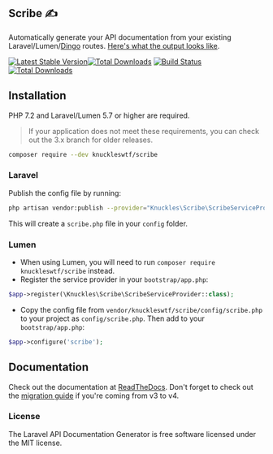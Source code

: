 ## Scribe ✍

Automatically generate your API documentation from your existing Laravel/Lumen/[Dingo](https://github.com/dingo/api) routes. [Here's what the output looks like](https://shalvah.me/TheCensorshipAPI/).

[![Latest Stable Version](https://poser.pugx.org/knuckleswtf/scribe/v/stable)](https://packagist.org/packages/knuckleswtf/scribe)[![Total Downloads](https://poser.pugx.org/knuckleswtf/scribe/downloads)](https://packagist.org/packages/knuckleswtf/scribe) [![Build Status](https://travis-ci.org/knuckleswtf/scribe.svg?branch=master)](https://travis-ci.org/knuckleswtf/scribe) [![Total Downloads](https://poser.pugx.org/knuckleswtf/scribe/downloads)](https://packagist.org/packages/knuckleswtf/scribe)

## Installation
PHP 7.2 and Laravel/Lumen 5.7 or higher are required.

> If your application does not meet these requirements, you can check out the 3.x branch for older releases.

```sh
composer require --dev knuckleswtf/scribe
```

### Laravel
Publish the config file by running:

```bash
php artisan vendor:publish --provider="Knuckles\Scribe\ScribeServiceProvider" --tag=scribe-config
```

This will create a `scribe.php` file in your `config` folder.

### Lumen
- When using Lumen, you will need to run `composer require knuckleswtf/scribe` instead.
- Register the service provider in your `bootstrap/app.php`:

```php
$app->register(\Knuckles\Scribe\ScribeServiceProvider::class);
```

- Copy the config file from `vendor/knuckleswtf/scribe/config/scribe.php` to your project as `config/scribe.php`. Then add to your `bootstrap/app.php`:

```php
$app->configure('scribe');
```

## Documentation
Check out the documentation at [ReadTheDocs](http://scribe.rtfd.io/). Don't forget to check out the [migration guide](https://scribe.rtfd.io/en/latest/migrating.html) if you're coming from v3 to v4.

### License

The Laravel API Documentation Generator is free software licensed under the MIT license.
